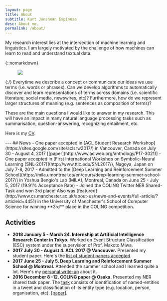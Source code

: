 ```yaml
---
layout: page
title: About
subtitle: Kurt Junshean Espinosa
desc: About me.
permalink: /about/
---
```


<div class="pretty-links">

<div class="lead lead-about">My research interest lies at the intersection of machine learning and linguistics. I am largely motivated by the challenge of how machines can learn to read and understand textual data.
</div>

{::nomarkdown} 
<figure class="site-profile">
    <img src="{{ site.baseurl }}/assets/img/profile.jpg">
</figure>
{:/}
 Everytime we describe a concept or communicate our ideas we use terms (i.e. words or phrases). Can we develop algorithms to automatically discover and learn representations of terms across domains (i.e. scientific literature, social media, newswires, etc)? Furthermore, how do we represent larger structures of meaning (e.g. sentences as composition of terms)?

 These are the main questions I would like to answer in my research. This will have an impact in many natural language processing tasks such as summarisation, question-answering, recognizing entailment, etc.

 Here is my [CV](https://docs.google.com/document/d/1ETLgrJm_gqzRFj-rnfbmnzYuypli1QTD1fqmD10DmhA/edit?usp=sharing).
</div>
---
## News
- One paper accepted in [ACL Student Research Workshop](https://sites.google.com/site/aclsrw2017/) in Vancouver, Canada on July 30 - August 4, 2017 [[paper](http://www.aclweb.org/anthology/P17-3021)]
- One paper accepted in [First International Workshop on Symbolic-Neural Learning (SNL-2017)](http://www.ttic.edu/SNL2017/), Nagoya, Japan on July 7-8, 2017
- Admitted to the [Deep Learning and Reinforcement Summer School](https://mila.umontreal.ca/en/cours/deep-learning-summer-school-2017/) in Yoshua Bengio's Lab (MILA), Montreal, Canada on June 25 - July 5, 2017 (19.91% Acceptance Rate)
- Joined the COLING Twitter NER Shared-Task and won 3rd place! Also was [featured](http://www.cs.manchester.ac.uk/about-us/news-and-events/full-article/?articleid=4451) in the University of Manchester's School of Computer Science for winning **3rd** place in the COLING competition.


## Activities
- **2018 January 5 - March 24. Internship at Artificial Intelligence Research Center in Tokyo.** Worked on Event Structure Classification (ESC) system under the supervision of Prof. Makoto Miwa. 
- **2017 July 30 - August 4. ACL 2017 @ Vancouver.** Presented my student paper. Here's the [list of student papers accepted](https://sites.google.com/site/aclsrw2017/accepted-papers).
- **2017 June 25 - July 5. Deep Learning and Reinforcement Summer School @ Montreal.** Attended the summer school and I learned quite a lot. Here's my [personal write-up](http://kurtespinosa.com/2017/dlrlss/) about it.
- **2016 December 8 -12. COLING paper @ Osaka.** Presented my NER shared task paper. The [task](http://noisy-text.github.io/2016/index.html) consists of identification of named-entities in a tweet and classification of its entity type (e.g. location, person, organisation, etc). [[paper](http://www.aclweb.org/anthology/W/W16/W16-39.pdf#page=165)].